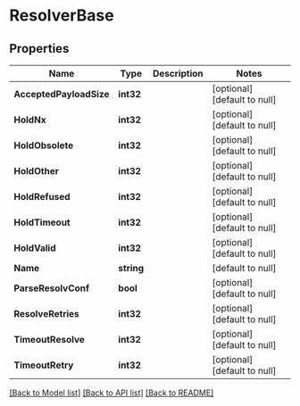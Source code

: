 # ResolverBase

## Properties
Name | Type | Description | Notes
------------ | ------------- | ------------- | -------------
**AcceptedPayloadSize** | **int32** |  | [optional] [default to null]
**HoldNx** | **int32** |  | [optional] [default to null]
**HoldObsolete** | **int32** |  | [optional] [default to null]
**HoldOther** | **int32** |  | [optional] [default to null]
**HoldRefused** | **int32** |  | [optional] [default to null]
**HoldTimeout** | **int32** |  | [optional] [default to null]
**HoldValid** | **int32** |  | [optional] [default to null]
**Name** | **string** |  | [default to null]
**ParseResolvConf** | **bool** |  | [optional] [default to null]
**ResolveRetries** | **int32** |  | [optional] [default to null]
**TimeoutResolve** | **int32** |  | [optional] [default to null]
**TimeoutRetry** | **int32** |  | [optional] [default to null]

[[Back to Model list]](../README.md#documentation-for-models) [[Back to API list]](../README.md#documentation-for-api-endpoints) [[Back to README]](../README.md)


